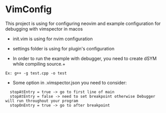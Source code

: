 # VimConfig
This project is using for configuring neovim and example configuration for debugging with vimspector in macos
- init.vim is using for nvim configuration
- settings folder is using for plugin's configuration

- In order to run the example with debugger, you need to create dSYM while compiling source.+
```  
Ex: g++ -g test.cpp -o test
```
- Some option in .vimspector.json you need to consider:
```
  stopAtEntry = true -> go to first line of main
  stopAtEntry = false -> need to set breakpoint otherwise Debugger will run throughout your program
  stopOnEntry = true -> go to after breakpoint
```
